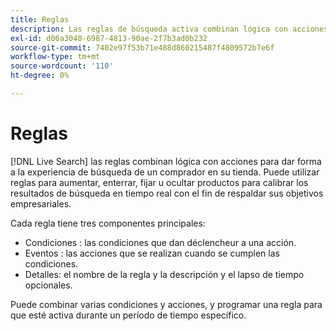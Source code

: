 ```yaml
---
title: Reglas
description: Las reglas de búsqueda activa combinan lógica con acciones para dar forma a la experiencia de compra.
exl-id: d06a3040-6987-4813-90ae-2f7b3ad0b232
source-git-commit: 7402e97f53b71e488d860215487f4809572b7e6f
workflow-type: tm+mt
source-wordcount: '110'
ht-degree: 0%

---
```


# Reglas

[!DNL Live Search] las reglas combinan lógica con acciones para dar forma a la experiencia de búsqueda de un comprador en su tienda. Puede utilizar reglas para aumentar, enterrar, fijar u ocultar productos para calibrar los resultados de búsqueda en tiempo real con el fin de respaldar sus objetivos empresariales.

Cada regla tiene tres componentes principales:

* Condiciones : las condiciones que dan déclencheur a una acción.
* Eventos : las acciones que se realizan cuando se cumplen las condiciones.
* Detalles: el nombre de la regla y la descripción y el lapso de tiempo opcionales.

Puede combinar varias condiciones y acciones, y programar una regla para que esté activa durante un período de tiempo específico.
